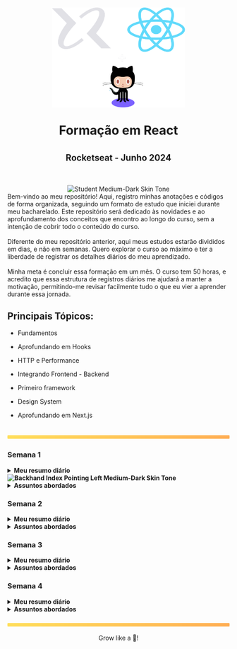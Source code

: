 <h1 align="center">
    <img 
        alt="Formação em React"
        title="Formação em React Logo" 
        src="./.github/assets/react-logo.svg" 
        width="60%"
    />

<b>Formação em React</b> <br><br>
<sup><sup>Rocketseat - Junho 2024</sup></sup>
</h1>

<div align="center"><img src="https://raw.githubusercontent.com/Tarikul-Islam-Anik/Animated-Fluent-Emojis/master/Emojis/People%20with%20professions/Student%20Medium-Dark%20Skin%20Tone.png" alt="Student Medium-Dark Skin Tone" width="50" height="50"/></div>
Bem-vindo ao meu repositório! Aqui, registro minhas anotações e códigos de forma organizada, seguindo um formato de estudo que iniciei durante meu <a src="https://github.com/Raphael-GC/byu-codes">bacharelado</a>. Este repositório será dedicado às novidades e ao aprofundamento dos conceitos que encontro ao longo do curso, sem a intenção de cobrir todo o conteúdo do curso.
<br><br>
Diferente do meu repositório anterior, aqui meus estudos estarão divididos em dias, e não em semanas. Quero explorar o curso ao máximo e ter a liberdade de registrar os detalhes diários do meu aprendizado. <br><br>
Minha meta é concluir essa formação em um mês. O curso tem 50 horas, e acredito que essa estrutura de registros diários me ajudará a manter a motivação, permitindo-me revisar facilmente tudo o que eu vier a aprender durante essa jornada.


## Principais Tópicos:
- Fundamentos

- Aprofundando em Hooks

- HTTP e Performance

- Integrando Frontend - Backend

- Primeiro framework

- Design System

- Aprofundando em Next.js

<br><img src="./.github/assets/gradient-bar.svg" width="100%" height="8px"/>

### Semana 1
<details>
    <summary><b>Meu resumo diário <img src="https://raw.githubusercontent.com/Tarikul-Islam-Anik/Animated-Fluent-Emojis/master/Emojis/Hand%20gestures/Backhand%20Index%20Pointing%20Left%20Medium-Dark%20Skin%20Tone.png" alt="Backhand Index Pointing Left Medium-Dark Skin Tone" width="25" height="25" /></b></summary><br>
        <a src="https://github.com/Raphael-GC/react-rocketseat/blob/main/semana_1/dia_1.md">Dia 1</a><br>
        <a src="https://github.com/Raphael-GC/react-rocketseat/blob/main/semana_1/dia_2.md">Dia 2</a><br>
    - <br>
    - <br>
    - <br>
    - <br><br>
</details>    
<details>
    <summary><b>Assuntos abordados</b></summary>      
    - <br>
    - <br>
    - <br>
    - <br>
    - <br>       
</details>


### Semana 2
<details>
    <summary><b>Meu resumo diário</b></summary><br>
    - <br>
    - <br>
    - <br>
    - <br>
    - <br>
    - <br><br>
</details>    
<details>
    <summary><b>Assuntos abordados</b></summary>      
    - <br>
    - <br>
    - <br>
    - <br>
    - <br>       
</details>


### Semana 3
<details>
    <summary><b>Meu resumo diário</b></summary><br>
    - <br>
    - <br>
    - <br>
    - <br>
    - <br>
    - <br><br>
</details>    
<details>
    <summary><b>Assuntos abordados</b></summary>      
    - <br>
    - <br>
    - <br>
    - <br>
    - <br>       
</details>

### Semana 4
<details>
    <summary><b>Meu resumo diário</b></summary><br>
    - <br>
    - <br>
    - <br>
    - <br>
    - <br>
    - <br><br>
</details>    
<details>
    <summary><b>Assuntos abordados</b></summary>      
    - <br>
    - <br>
    - <br>
    - <br>
    - <br>       
</details>

<br>
<img src="./.github/assets/gradient-bar.svg" width="100%" height="8px"/>
<p align="center">Grow like a 🌳!</p>
